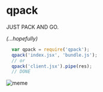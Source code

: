 # qpack

JUST PACK AND GO.

*(...hopefully)*

```javascript
  var qpack = require('qpack');
  qpack('index.jsx', 'bundle.js');
  // or
  qpack('client.jsx').pipe(res);
  // DONE
```

![meme](https://cdn.meme.am/cache/instances/folder817/400x/75390817.jpg)

